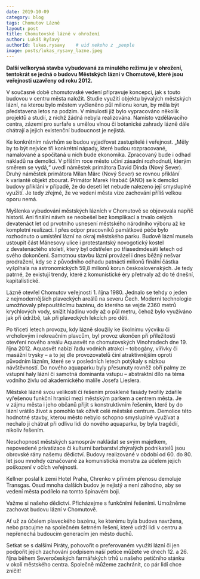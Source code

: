 ```yaml
---
date: 2019-10-09
category: blog
tags: Chomutov Lázně
layout: post
title: Chomutovské lázně v ohrožení
author: Lukáš Ryšavý
authorId: lukas.rysavy    # uid nekoho z _people
image: posts/lukas_rysavy_lazne.jpeg
---
```


         
**Další velkorysá stavba vybudovaná za minulého režimu je v ohrožení, tentokrát se jedná o budovu Městských lázní v Chomutově, které jsou veřejnosti uzavřeny od roku 2012.**

V současné době chomutovské vedení připravuje koncepci, jak s touto budovou v centru města naložit. Studie využití objektu bývalých městských lázní, na kterou bylo městem vyčleněno půl milionu korun, by měla být představena letos na podzim. V minulosti již bylo vypracováno několik projektů a studií, z nichž žádná nebyla realizována. Namísto vzdělávacího centra, zázemí pro surfaře s umělou vlnou či botanické zahrady lázně dále chátrají a jejich existenční budoucnost je nejistá. 


Ke konkrétním návrhům se budou vyjadřovat zastupitelé i veřejnost. „Měly by to být nejvíce tři konkrétní nápady, které budou rozpracované, namalované a spočítaná u nich bude ekonomika. Zpracovaný bude i odhad nákladů na demolici. V příštím roce město učiní zásadní rozhodnutí, kterým směrem se vydá,“ uvedl náměstek primátora David Dinda (Nový Sever). Druhý náměstek primátora Milan Märc (Nový Sever) se rovnou přiklání k variantě objekt zbourat. Primátor Marek Hrabáč (ANO) se k demolici budovy přiklání v případě, že do deseti let nebude nalezeno její smysluplné využití. Je tedy zřejmé, že ve vedení města vize zachování příliš velkou oporu nemá.


Myšlenka vybudování městských lázních v Chomutově se objevovala napříč historií. Ani finální návrh se neobešel bez komplikací a trvalo celých devatenáct let od prvotního usnesení městského národního výboru až ke kompletní realizaci. I přes odpor pracovníků památkové péče bylo rozhodnuto o umístění lázní na okraj městského parku. Budově lázní musela ustoupit část Mánesovy ulice i protestantský novogotický kostel z devatenáctého století, který byl odstřelen po třiasedmdesáti letech od svého dokončení. Samotnou stavbu lázní provázel i dnes běžný nešvar prodražení, kdy se z původního odhadu patnácti milionů finální částka vyšplhala na astronomických 59,8 milionů korun československých. Je tedy patrné, že existují trendy, které z komunistické éry přetrvaly až do té dnešní, kapitalistické.


Lázně otevřel Chomutov veřejnosti 1. října 1980. Jednalo se tehdy o jeden z nejmodernějších plaveckých areálů na severu Čech. Moderní technologie umožňovaly přepouštěcímu bazénu, do kterého se vejde 2360 metrů krychlových vody, snížit hladinu vody až o půl metru, čehož bylo využíváno jak při údržbě, tak při plaveckých lekcích pro děti.


Po třiceti letech provozu, kdy lázně sloužily ke školnímu výcviku či vrcholovým i rekreačním plavcům, byl provoz ukončen při příležitosti otevření nového areálu Aquasvět na chomutovských Vinohradech dne 19. října 2012. Aquasvět nabízí řadu vodních atrakcí – tobogány, vířivky či masážní trysky – a to jej dle provozovatelů činí atraktivnějším oproti původním lázním, které se v posledních letech potýkaly s nízkou návštěvností. Do nového aquaparku byly přesunuty rovněž obří palmy ze vstupní haly lázní či samotná dominanta vstupu – abstraktní dílo na téma vodního živlu od akademického malíře Josefa Lieslera.


Městské lázně svou velikostí či řešením prosklené fasády tvořily zdařile vyřešenou funkční hranici mezi městským parkem a centrem města. Je v zájmu města i jeho občanů přijít s konstruktivním řešením, které by do lázní vrátilo život a pomohlo tak oživit celé městské centrum. Demolice této hodnotné stavby, kterou město nebylo schopno smysluplně využívat a nechalo ji chátrat při odlivu lidí do nového aquaparku, by byla tragédií, nikoliv řešením. 


Neschopnost městských samospráv nakládat se svým majetkem, nepovedené privatizace či kulturní barbarství zhýralých podnikatelů jsou obrovské rány našemu dědictví.  Budovy realizované v období od 60. do 80. let jsou mnohdy označované za komunistická monstra za účelem jejich poškození v očích veřejnosti. 


Kellner poslal k zemi Hotel Praha, Chrenko v přímém přenosu demoluje Transgas. Osud mnoha dalších budov je nejistý a není záhodno, aby se vedení města podílelo na tomto špinavém boji. 


Važme si našeho dědictví. Přicházejme s funkčními řešeními. Umožněme zachovat budovu lázní v Chomutově. 


Ať už za účelem plaveckého bazénu, ke kterému byla budova navržena, nebo pracujme na společném šetrném řešení, které udrží lidi v centru a nepřenechá budoucím generacím jen město duchů.  


Setkat se s dalšími Piráty, pohovořit o preferovaném využití lázní či jen podpořit jejich zachování podpisem naší petice můžete ve dnech 12. a 26. října během Severočeských farmářských trhů u našeho petičního stánku v okolí městského centra. Společně můžeme zachránit, co pár lidí chce zničit!
